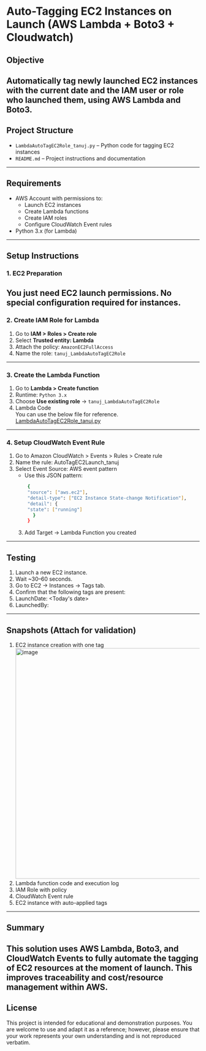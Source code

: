 # Auto-Tagging EC2 Instances on Launch (AWS Lambda + Boto3 + Cloudwatch)
## Objective
Automatically tag newly launched EC2 instances with the **current date** and the **IAM user or role** who launched them, using AWS Lambda and Boto3.
---

## Project Structure
- `LambdaAutoTagEC2Role_tanuj.py` – Python code for tagging EC2 instances
- `README.md` – Project instructions and documentation
---

## Requirements
- AWS Account with permissions to:
  - Launch EC2 instances
  - Create Lambda functions
  - Create IAM roles
  - Configure CloudWatch Event rules
- Python 3.x (for Lambda)
---

## Setup Instructions
### 1. EC2 Preparation
You just need EC2 launch permissions. No special configuration required for instances.
---

### 2. Create IAM Role for Lambda
1. Go to **IAM > Roles > Create role**
2. Select **Trusted entity: Lambda**
3. Attach the policy: `AmazonEC2FullAccess`
4. Name the role: `tanuj_LambdaAutoTagEC2Role`
---

### 3. Create the Lambda Function
1. Go to **Lambda > Create function**
2. Runtime: `Python 3.x`
3. Choose **Use existing role** → `tanuj_LambdaAutoTagEC2Role`
4. Lambda Code<br>
   You can use the below file for reference.<br>
   [LambdaAutoTagEC2Role_tanuj.py](https://github.com/tanujbhatia24/AutoTagging_EC2_Instances/blob/main/LambdaAutoTagEC2Role_tanuj.py)
---

### 4. Setup CloudWatch Event Rule
1. Go to Amazon CloudWatch > Events > Rules > Create rule
2. Name the rule: AutoTagEC2Launch_tanuj
3. Select Event Source: AWS event pattern
   - Use this JSON pattern:
     ```bash
      {
      "source": ["aws.ec2"],
      "detail-type": ["EC2 Instance State-change Notification"],
      "detail": {
      "state": ["running"]
        }
      }
     ```
   3. Add Target → Lambda Function you created
  ---

## Testing
1. Launch a new EC2 instance.
2. Wait ~30–60 seconds.
3. Go to EC2 → Instances → Tags tab.
4. Confirm that the following tags are present:
5. LaunchDate: <Today's date>
6. LaunchedBy: <IAM User or Role name>
---

## Snapshots (Attach for validation)<br>
1. EC2 instance creation with one tag<br>
<img width="601" alt="image" src="https://github.com/user-attachments/assets/8469ab62-0920-4073-b4ff-dbd9caf3d128" /><br>
2. Lambda function code and execution log<br>
3. IAM Role with policy<br>
4. CloudWatch Event rule<br>
5. EC2 instance with auto-applied tags<br>
---

## Summary
This solution uses AWS Lambda, Boto3, and CloudWatch Events to fully automate the tagging of EC2 resources at the moment of launch. This improves traceability and cost/resource management within AWS.
---

## License
This project is intended for educational and demonstration purposes. You are welcome to use and adapt it as a reference; however, please ensure that your work represents your own understanding and is not reproduced verbatim.
